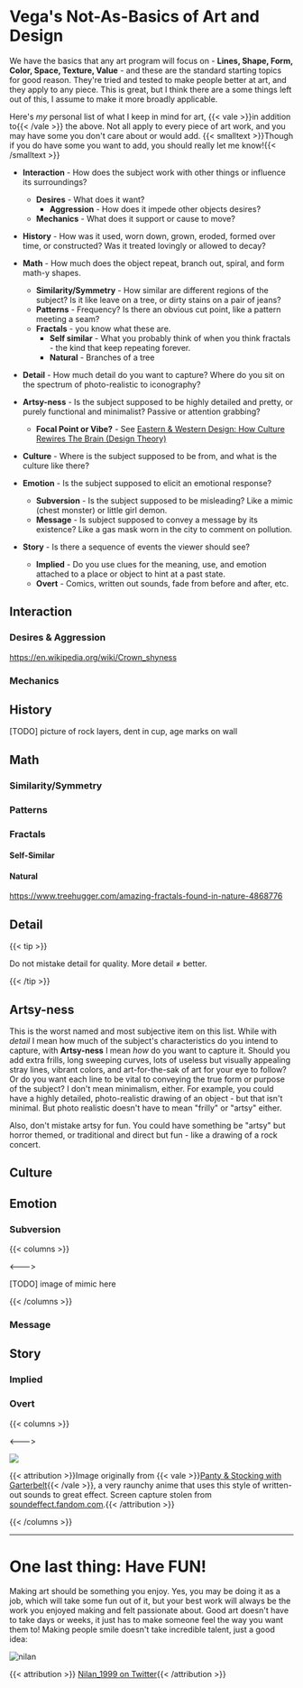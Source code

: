 # Vega's Not-As-Basics of Art and Design

We have the basics that any art program will focus on - **Lines, Shape, Form, Color, Space, Texture, Value** - and these are the standard starting topics for good reason. They're tried and tested to make people better at art, and they apply to any piece. This is great, but I think there are a some things left out of this, I assume to make it more broadly applicable. 

Here's *my* personal list of what I keep in mind for art, {{< vale >}}in addition to{{< /vale >}} the above. Not all apply to every piece of art work, and you may have some you don't care about or would add. {{< smalltext >}}Though if you do have some you want to add, you should really let me know!{{< /smalltext >}}

* **Interaction** - How does the subject work with other things or influence its surroundings?
  * **Desires** - What does it want?
    * **Aggression** - How does it impede other objects desires? 
  * **Mechanics** - What does it support or cause to move?
* **History** - How was it used, worn down, grown, eroded, formed over time, or constructed? Was it treated lovingly or allowed to decay?
* **Math** - How much does the object repeat, branch out, spiral, and form math-y shapes.
  * **Similarity/Symmetry** - How similar are different regions of the subject? Is it like leave on a tree, or dirty stains on a pair of jeans?
  * **Patterns** - Frequency? Is there an obvious cut point, like a pattern meeting a seam?
  * **Fractals** - you know what these are.
    * **Self similar** - What you probably think of when you think fractals - the kind that keep repeating forever.
    * **Natural** - Branches of a tree
* **Detail** - How much detail do you want to capture? Where do you sit on the spectrum of photo-realistic to iconography?
* **Artsy-ness** - Is the subject supposed to be highly detailed and pretty, or purely functional and minimalist? Passive or attention grabbing?
  * **Focal Point or Vibe?** - See [Eastern & Western Design: How Culture Rewires The Brain (Design Theory)](https://youtu.be/8UAsN9wvePE?t=376)

* **Culture** - Where is the subject supposed to be from, and what is the culture like there?
* **Emotion** - Is the subject supposed to elicit an emotional response?
  * **Subversion** - Is the subject supposed to be misleading? Like a mimic (chest monster) or little girl demon.
  * **Message** - Is subject supposed to convey a message by its existence? Like a gas mask worn in the city to comment on pollution.
* **Story** - Is there a sequence of events the viewer should see?
  * **Implied** - Do you use clues for the meaning, use, and emotion attached to a place or object to hint at a past state.
  * **Overt** - Comics, written out sounds, fade from before and after, etc.

## Interaction

### Desires & Aggression

https://en.wikipedia.org/wiki/Crown_shyness

### Mechanics

## History

[TODO] picture of rock layers, dent in cup, age marks on wall

## Math

### Similarity/Symmetry

### Patterns

### Fractals

#### Self-Similar

#### Natural

https://www.treehugger.com/amazing-fractals-found-in-nature-4868776

## Detail

{{< tip >}}

Do not mistake detail for quality. More detail ≠ better.

{{< /tip >}}



## Artsy-ness

This is the worst named and most subjective item on this list. While with *detail* I mean how much of the subject's characteristics do you intend to capture, with **Artsy-ness** I mean *how* do you want to capture it. Should you add extra frills, long sweeping curves, lots of useless but visually appealing stray lines, vibrant colors, and art-for-the-sak of art for your eye to follow? Or do you want each line to be vital to conveying the true form or purpose of the subject? I don't mean minimalism, either. For example, you could have a highly detailed, photo-realistic drawing of an object - but that isn't minimal. But photo realistic doesn't have to mean "frilly" or "artsy" either.

Also, don't mistake artsy for fun. You could have something be "artsy" but horror themed, or traditional and direct but fun - like a drawing of a rock concert.

## Culture

## Emotion

### Subversion

{{< columns >}}

<---> 

[TODO] image of mimic here

{{< /columns >}}

### Message

## Story

### Implied

### Overt

{{< columns >}}

<--->

<img src="/memes/pantyandstockingpop.webp">

{{< attribution >}}Image originally from {{< vale >}}[Panty & Stocking with Garterbelt](https://en.wikipedia.org/wiki/Panty_%26_Stocking_with_Garterbelt){{< /vale >}}, a very raunchy anime that uses this style of written-out sounds to great effect. Screen capture stolen from [soundeffect.fandom.com](https://soundeffects.fandom.com/wiki/Panty_%26_Stocking_with_Garterbelt/Image_Gallery?file=IMG_20200401_215346.jpg).{{< /attribution >}}

{{< /columns >}}

---

# One last thing: Have FUN!

Making art should be something you enjoy. Yes, you may be doing it as a job, which will take some fun out of it, but your best work will always be the work you enjoyed making and felt passionate about. Good art doesn't have to take days or weeks, it just has to make someone feel the way you want them to! Making people smile doesn't take incredible talent, just a good idea:

![nilan](/fairuse/twitter/nilan.webp)

{{< attribution >}} [Nilan_1999 on Twitter](https://twitter.com/Nilan_1999/status/1535853248036634625){{< /attribution >}}

